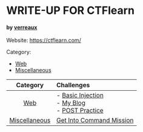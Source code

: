 # WRITE-UP FOR CTFlearn

<b>by [verreaux](https://ctflearn.com/user/verreaux)</b><br><br>
Website: https://ctflearn.com/

Category:

- [Web](/CTFlearn/Web/)
- [Miscellaneous](/CTFlearn/Misc)

|            Category             | Challenges                                                                                                                                           |
| :-----------------------------: | :--------------------------------------------------------------------------------------------------------------------------------------------------- |
|      [Web](/CTFlearn/Web/)      | - [Basic Injection](/CTFlearn/Web/Basic%20Injection/)<br>- [My Blog](/CTFlearn/Web/My%20Blog/)<br> - [POST Practice](/CTFlearn/Web/POST%20Practice/) |
| [Miscellaneous](/CTFlearn/Misc) | [Get Into Command Mission](/CTFlearn/Misc/Get%20Into%20Command%20Mission/)                                                                           |
